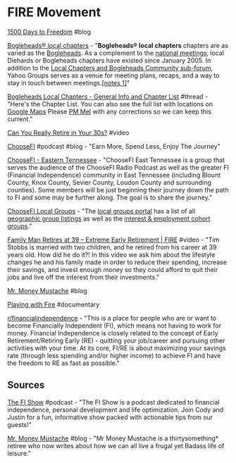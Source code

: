 # FIRE Movement

[1500 Days to Freedom](https://www.1500days.com/) \#blog

[Bogleheads® local chapters](https://www.bogleheads.org/wiki/Bogleheads%C2%AE_local_chapters) - "**Bogleheads® local chapters** chapters are as varied as the [Bogleheads](https://www.bogleheads.org/wiki/Bogleheads). As a complement to the [national meetings](https://www.bogleheads.org/wiki/Bogleheads%C2%AE_convention_meetings), local Diehards or Bogleheads chapters have existed since January 2005. In addition to the [Local Chapters and Bogleheads Community sub-forum](http://www.bogleheads.org/forum/viewforum.php?f=9), Yahoo Groups serves as a venue for meeting plans, recaps, and a way to stay in touch between meetings.[\[notes 1\]](https://www.bogleheads.org/wiki/Bogleheads%C2%AE_local_chapters#cite_note-1)"

[Bogleheads Local Chapters - General Info and Chapter List](https://www.bogleheads.org/forum/viewtopic.php?f=9&t=778) \#thread - "Here's the Chapter List. You can also see the full list with locations on [Google Maps](https://www.google.com/maps/d/viewer?mid=1KX-WSvjOwmi1fLocIrz5wHiBB7s&ll=-8.928487062665516%2C-37.328274392187495&z=2) Please [PM Mel](http://www.bogleheads.org/forum/ucp.php?i=pm&mode=compose&u=25) with any corrections so we can keep this current."

[Can You Really Retire in Your 30s?](https://www.youtube.com/watch?v=8si7cqw9wm0&feature=youtu.be) \#video

[ChooseFI](https://www.choosefi.com/) \#podcast \#blog - "Earn More, Spend Less, Enjoy The Journey"

[ChooseFI - Eastern Tennessee](https://www.facebook.com/groups/ChooseFIEasternTennessee/) - "ChooseFI East Tennessee is a group that serves the audience of the ChooseFI Radio Podcast as well as the greater FI \(Financial Independence\) community in East Tennessee \(including Blount County, Knox County, Sevier County, Loudon County and surrounding counties\). Some members will be just beginning their journey down the path to FI and some may be further along. The goal is to share the journey."

[ChooseFI Local Groups](https://www.choosefi.com/local-groups/) - "The [local groups portal](https://apps.choosefi.com/local-groups/) has a list of all [geographic group listings](https://apps.choosefi.com/local-groups/) as well as the [interest & employment cohort groups](https://apps.choosefi.com/local-groups/cohorts/)."

[Family Man Retires at 39 – Extreme Early Retirement \| FIRE](https://www.youtube.com/watch?v=8yNsKxbq0Ak&feature=youtu.be) \#video - "Tim Stobbs is married with two children, and he retired from his career at 39 years old.  How did he do it?!  In this video we ask him about the lifestyle changes he and his family made in order to reduce their spending, increase their savings, and invest enough money so they could afford to quit their jobs and live off the interest from their investments."

[Mr. Money Mustache](http://www.mrmoneymustache.com/) \#blog

[Playing with Fire](https://www.playingwithfire.co/) \#documentary

[r/financialindependence](https://www.reddit.com/r/financialindependence/) - "This is a place for people who are or want to become Financially Independent \(FI\), which means not having to work for money. Financial Independence is closely related to the concept of Early Retirement/Retiring Early \(RE\) - quitting your job/career and pursuing other activities with your time. At its core, FI/RE is about maximizing your savings rate \(through less spending and/or higher income\) to achieve FI and have the freedom to RE as fast as possible."

## Sources

[The FI Show](https://thefishow.com/) \#podcast - "The FI Show is a podcast dedicated to financial independence, personal development and life optimization. Join Cody and Justin for a fun, informative show packed with actionable tips from our guests!"

[Mr. Money Mustache](https://www.mrmoneymustache.com/) \#blog - "Mr Money Mustache is a thirtysomething\* retiree who now writes about how we can all live a frugal yet Badass life of leisure."

